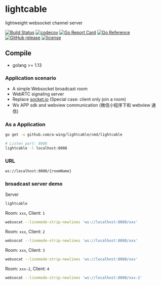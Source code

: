 # lightcable

lightweight websocket channel server

[![Build Status](https://github.com/a-wing/lightcable/workflows/ci/badge.svg)](https://github.com/a-wing/lightcable/actions?query=workflow%3Aci)
[![codecov](https://codecov.io/gh/a-wing/lightcable/branch/master/graph/badge.svg)](https://codecov.io/gh/a-wing/lightcable)
[![Go Report Card](https://goreportcard.com/badge/github.com/a-wing/lightcable)](https://goreportcard.com/report/github.com/a-wing/lightcable)
[![Go Reference](https://pkg.go.dev/badge/github.com/a-wing/lightcable.svg)](https://pkg.go.dev/github.com/a-wing/lightcable)
[![GitHub release](https://img.shields.io/github/tag/a-wing/lightcable.svg?label=release)](https://github.com/a-wing/lightcable/releases)
[![license](https://img.shields.io/github/license/a-wing/lightcable.svg?maxAge=2592000)](https://github.com/a-wing/lightcable/blob/master/LICENSE)

## Compile

* golang >= 1.13

### Application scenario

* A simple Websocket broadcast room
* WebRTC signaling server
* Replace [socket.io](https://socket.io/)  (Special case: client only join a room)
* Wx APP sdk and webview communication (微信小程序下和 webview 通信)

### As a Application

```bash
go get -u github.com/a-wing/lightcable/cmd/lightcable

# Listen port: 8088
lightcable -l localhost:8088
```

### URL

```bash
ws://localhost:8080/{roomName}
```

### broadcast server demo

Server

```bash
lightcable
```

Room: `xxx`, Client: `1`

```bash
websocat --linemode-strip-newlines 'ws://localhost:8080/xxx'
```

Room: `xxx`, Client: `2`

```bash
websocat --linemode-strip-newlines 'ws://localhost:8080/xxx'
```

Room: `xxx`, Client: `3`

```bash
websocat --linemode-strip-newlines 'ws://localhost:8080/xxx'
```

Room: `xxx-2`, Client: `4`

```bash
websocat --linemode-strip-newlines 'ws://localhost:8080/xxx-2'
```

